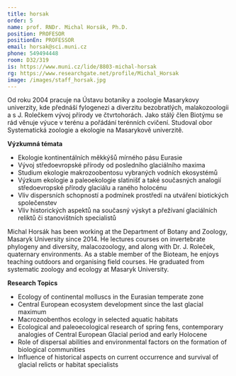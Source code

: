 ```yaml
---
title: horsak
order: 5
name: prof. RNDr. Michal Horsák, Ph.D.
position: PROFESOR
positionEn: PROFESSOR
email: horsak@sci.muni.cz
phone: 549494448
room: D32/319
is: https://www.muni.cz/lide/8803-michal-horsak
rg: https://www.researchgate.net/profile/Michal_Horsak
image: /images/staff_horsak.jpg
---
```

<div class="cz">

Od roku 2004 pracuje na Ústavu botaniky a zoologie Masarykovy univerzity, kde přednáší fylogenezi
 a diverzitu bezobratlých, malakozoologii a s J. Rolečkem vývoj přírody ve čtvrtohorách. Jako stálý člen
 Biotýmu se rád věnuje výuce v terénu a pořádání terénních cvičení. Studoval obor Systematická
 zoologie a ekologie na Masarykově univerzitě.

**Výzkumná témata**

* Ekologie kontinentálních měkkýšů mírného pásu Eurasie
* Vývoj středoevropské přírody od posledního glaciálního maxima
* Studium ekologie makrozoobentosu vybraných vodních ekosystémů
* Výzkum ekologie a paleoekologie slatinišť a také současných analogií středoevropské přírody
  glaciálu a raného holocénu
* Vliv dispersních schopností a podmínek prostředí na utváření biotických společenstev
* Vliv historických aspektů na současný výskyt a přežívaní glaciálních reliktů či stanovištních
      specialistů

</div>

<div class="en">

Michal Horsák has been working at the Department of Botany and Zoology, Masaryk University since 2014. He lectures courses on invertebrate phylogeny and diversity, malacozoology, and along with Dr. J. Roleček, quaternary environments. As a stable member of the Bioteam, he enjoys teaching outdoors and organising field courses. He graduated from systematic zoology and ecology at Masaryk University.

**Research Topics**

* Ecology of continental molluscs in the Eurasian temperate zone
* Central European ecosystem development since the last glacial maximum
* Macrozoobenthos ecology in selected aquatic habitats
* Ecological and paleoecological research of spring fens, contemporary analogies of Central European Glacial period and early Holocene
* Role of dispersal abilities and environmental factors on the formation of biological communities
* Influence of historical aspects on current occurrence and survival of glacial relicts or habitat specialists

</div>